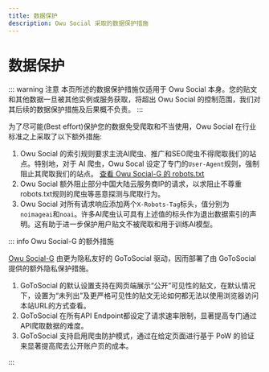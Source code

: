```yaml
---
title: 数据保护
description: Owu Social 采取的数据保护措施
---
```


# 数据保护

::: warning 注意
本页所述的数据保护措施仅适用于 Owu Social 本身。您的贴文和其他数据一旦被其他实例或服务获取，将超出 Owu Social 的控制范围，我们对其后续的数据保护措施及后果概不负责。
:::

为了尽可能(Best effort)保护您的数据免受爬取和不当使用，Owu Social 在行业标准之上采取了以下额外措施:

1. Owu Social 的索引规则要求主流AI爬虫、推广和SEO爬虫不得爬取我们的站点。特别地，对于 AI 爬虫，Owu Socal 设定了专门的`User-Agent`规则，强制阻止其爬取我们的站点。 [查看 Owu Social-G 的 robots.txt](https://scg.owu.one/robots.txt)
2. Owu Social 额外阻止部分中国大陆云服务商IP的请求，以求阻止不尊重robots.txt规则的爬虫等恶意探测与爬取行为。
3. Owu Social 对所有请求响应添加两个`X-Robots-Tag`标头，值分别为`noimageai`和`noai`。许多AI爬虫认可具有上述值的标头作为退出数据索引的声明。这有助于进一步保护用户贴文不被爬取和用于训练AI模型。

::: info Owu Social-G 的额外措施

[Owu Social-G](/services/gotosocial.md) 由更为隐私友好的 GoToSocial 驱动，因而部署了由 GoToSocial 提供的额外隐私保护措施。

1. GoToSocial 的默认设置支持在网页端展示“公开”可见性的贴文，在默认情况下，设置为“未列出”及更严格可见性的贴文无论如何都无法以使用浏览器访问本站URL的方式查看。
2. GoToSocial 在所有API Endpoint都设定了请求速率限制，显著提高专门通过API爬取数据的难度。
3. GoToSocial 支持启用爬虫防护模式，通过在给定页面进行基于 PoW 的验证来显著提高爬去公开账户页的成本。

:::

